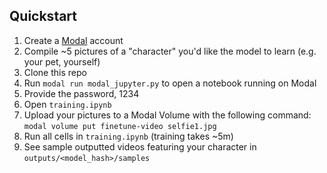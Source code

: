 ## Quickstart

1. Create a [Modal](https://modal.com/) account
1. Compile ~5 pictures of a "character" you'd like the model to learn (e.g. your pet, yourself) 
1. Clone this repo
1. Run `modal run modal_jupyter.py` to open a notebook running on Modal
1. Provide the password, 1234
1. Open `training.ipynb`
1. Upload your pictures to a Modal Volume with the following command: `modal volume put finetune-video selfie1.jpg`
1. Run all cells in `training.ipynb` (training takes ~5m)
1. See sample outputted videos featuring your character in `outputs/<model_hash>/samples`
